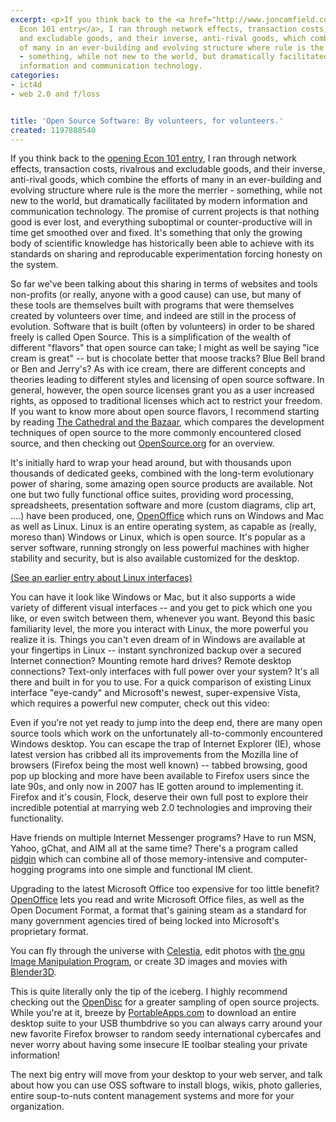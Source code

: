 ```yaml
---
excerpt: <p>If you think back to the <a href="http://www.joncamfield.com/blog/2007/12/the_power_of_open.html">opening
  Econ 101 entry</a>, I ran through network effects, transaction costs, rivalrous
  and excludable goods, and their inverse, anti-rival goods, which combine the efforts
  of many in an ever-building and evolving structure where rule is the more the merrier
  - something, while not new to the world, but dramatically facilitated by modern
  information and communication technology.
categories:
- ict4d
- web 2.0 and f/loss


title: 'Open Source Software: By volunteers, for volunteers.'
created: 1197888540
---
```

<p>If you think back to the <a href="http://www.joncamfield.com/blog/2007/12/the_power_of_open.html">opening Econ 101 entry</a>, I ran through network effects, transaction costs, rivalrous and excludable goods, and their inverse, anti-rival goods, which combine the efforts of many in an ever-building and evolving structure where rule is the more the merrier - something, while not new to the world, but dramatically facilitated by modern information and communication technology.  The promise of current projects is that nothing good is ever lost, and everything suboptimal or counter-productive will in time get smoothed over and fixed.  It's something that only the growing body of scientific knowledge has historically been able to achieve with its standards on sharing and reproducable experimentation forcing honesty on the system.</p>

<p>So far we've been talking about this sharing in terms of websites and tools non-profits (or really, anyone with a good cause) can use, but many of these tools are themselves built with programs that were themselves created by volunteers over time, and indeed are still in the process of evolution.  Software that is built (often by volunteers) in order to be shared freely is called Open Source.  This is a simplification of the wealth of different "flavors" that open source can take; I might as well be saying "ice cream is great" -- but is chocolate better that moose tracks?  Blue Bell brand or Ben and Jerry's?  As with ice cream, there are different concepts and theories leading to different styles and licensing of open source software.  In general, however, the open source licenses grant you as a user increased rights, as opposed to traditional licenses which act to restrict your freedom.  If you want to know more about open source flavors, I recommend starting by reading <a href="http://www.catb.org/~esr/writings/cathedral-bazaar/">The Cathedral and the Bazaar</a>, which compares the development techniques of open source to the more commonly encountered closed source, and then checking out <a href="http://www.opensource.org/">OpenSource.org</a> for an overview.</p>

<p>It's initially hard to wrap your head around, but with thousands upon thousands of dedicated geeks, combined with the long-term evolutionary power of sharing, some amazing open source products are available.  Not one but two fully functional office suites, providing word processing, spreadsheets, presentation software and more (custom diagrams, clip art, ....) have been produced, one, <a href="http://www.openoffice.org">OpenOffice</a> which runs on Windows and Mac as well as Linux. Linux is an entire operating system, as capable as (really, moreso than) Windows or Linux, which is open source.  It's popular as a server software, running strongly on less powerful machines with higher stability and security, but is also available customized for the desktop. <p class="citation"><a href="http://www.joncamfield.com/blog/2007/06/user_interfaces_aero_vs_beryl.html">(See an earlier entry about Linux interfaces)</a></p> You can have it look like Windows or Mac, but it also supports a wide variety of different visual interfaces -- and you get to pick which one you like, or even switch between them, whenever you want.  Beyond this basic familiarity level, the more you interact with Linux, the more powerful you realize it is.  Things you can't even dream of in Windows are available at your fingertips in Linux -- instant synchronized backup over a secured Internet connection?  Mounting remote hard drives?  Remote desktop connections? Text-only interfaces with full power over your system?  It's all there and built in for you to use.  For a quick comparison of existing Linux interface "eye-candy" and Microsoft's newest, super-expensive Vista, which requires a powerful new computer, check out this video:</p>

<p>Even if you're not yet ready to jump into the deep end, there are many open source tools which work on the unfortunately all-to-commonly encountered Windows desktop.  You can escape the trap of Internet Explorer (IE), whose latest version has cribbed all its improvements from the Mozilla line of browsers (Firefox being the most well known) -- tabbed browsing, good pop up blocking and more have been available to Firefox users since the late 90s, and only now in 2007 has IE gotten around to implementing it.  Firefox and it's cousin, Flock, deserve their own full post to explore their incredible potential at marrying web 2.0 technologies and improving their functionality.</p>

<p>Have friends on multiple Internet Messenger programs?  Have to run MSN, Yahoo, gChat, and AIM all at the same time?  There's a program called <a href="http://www.pidgin.im/">pidgin</a> which can combine all of those memory-intensive and computer-hogging programs into one simple and functional IM client.</p>

<p>Upgrading to the latest Microsoft Office too expensive for too little benefit?  <a href="http://www.openoffice.org">OpenOffice</a>  lets you read and write Microsoft Office files, as well as the Open Document Format, a format that's gaining steam as a standard for many government agencies tired of being locked into Microsoft's proprietary format.</p>

<p>You can fly through the universe with <a href="http://www.shatters.net/celestia/">Celestia</a>, edit photos with <a href="http://www.gimp.org/">the gnu Image Manipulation Program</a>, or create 3D images and movies with <a href="http://www.blender.org">Blender3D</a>.</p>

<p>This is quite literally only the tip of the iceberg.  I highly recommend checking out the <a href="http://theopendisc.com/">OpenDisc</a> for a greater sampling of open source projects.  While you're at it, breeze by <a href="http://wwww.portableapps.com">PortableApps.com</a> to download an entire desktop suite to your USB thumbdrive so you can always carry around your new favorite Firefox browser to random seedy international cybercafes and never worry about having some insecure IE toolbar stealing your private information!</p>

<p>The next big entry will move from your desktop to your web server, and talk about how you can use OSS software to install blogs, wikis, photo galleries, entire soup-to-nuts content management systems and more for your organization.</p>
